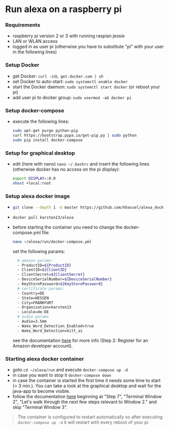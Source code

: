 # Run alexa on a raspberry pi

### Requirements
- raspberry pi version 2 or 3 with running raspian jessie
- LAN or WLAN access
- logged in as user pi (otherwise you have to substitute "pi" with your user in the following lines)

### Setup Docker
- get Docker: ```curl -sSL get.docker.com | sh```
- set Docker to auto-start: ```sudo systemctl enable docker```
- start the Docker daemon: ```sudo systemctl start docker``` (or reboot your pi)
- add user pi to docker group: ```sudo usermod -aG docker pi```

### Setup docker-compose
- execute the following lines:
	```bash
	sudo apt-get purge python-pip
	curl https://bootstrap.pypa.io/get-pip.py | sudo python
	sudo pip install docker-compose
	```

### Setup for graphical desktop
- edit (here with nano) ```nano ~/.bashrc``` and insert the following lines (otherwise docker has no access on the pi display):
    ```bash
    export DISPLAY=:0.0
    xhost +local:root
    ```
### Setup alexa docker image
-	```bash
	git clone --depth 1 -b master https://github.com/khassel/alexa_docker.git ~/alexa
	```
	
-	```bash
	docker pull karsten13/alexa
	```
-	before starting the container you need to change the docker-compose.yml file:
	```bash
	nano ~/alexa/run/docker-compose.yml
	```
	set the following params:
	```bash
      # amazon params:
      - ProductID=${ProductID}
      - ClientID=${ClientID}
      - ClientSecret=${ClientSecret}
      - DeviceSerialNumber=${DeviceSerialNumber}
      - KeyStorePassword=${KeyStorePassword}
      # certificate params:
      - Country=DE
      - State=HESSEN
      - City=FRANKFURT
      - Organization=karsten13
      - Locale=de-DE
      # audio params
      - Audio=3.5mm
      - Wake_Word_Detection_Enabled=true
      - Wake_Word_Detection=kitt_ai
	```
	see the documentation [here](https://github.com/alexa/alexa-avs-sample-app/wiki/Raspberry-Pi) for more info (Step 2: Register for an Amazon developer account).
	
### Starting alexa docker container
- goto ```cd ~/alexa/run``` and execute ```docker-compose up -d```
- in case you want to stop it ```docker-compose down```
- in case the container is started the first time it needs some time to start (> 3 min.). You can take a look at the graphical desktop and wait for the java-app to become visible.
- follow the documentation [here](https://github.com/alexa/alexa-avs-sample-app/wiki/Raspberry-Pi) beginning at "Step 7", "Terminal Window 2", "Let's walk through the next few steps relevant to Window 2." and skip "Terminal Window 3".

> The container is configured to restart automatically so after executing ```docker-compose up -d``` it will restart with every reboot of your pi.
